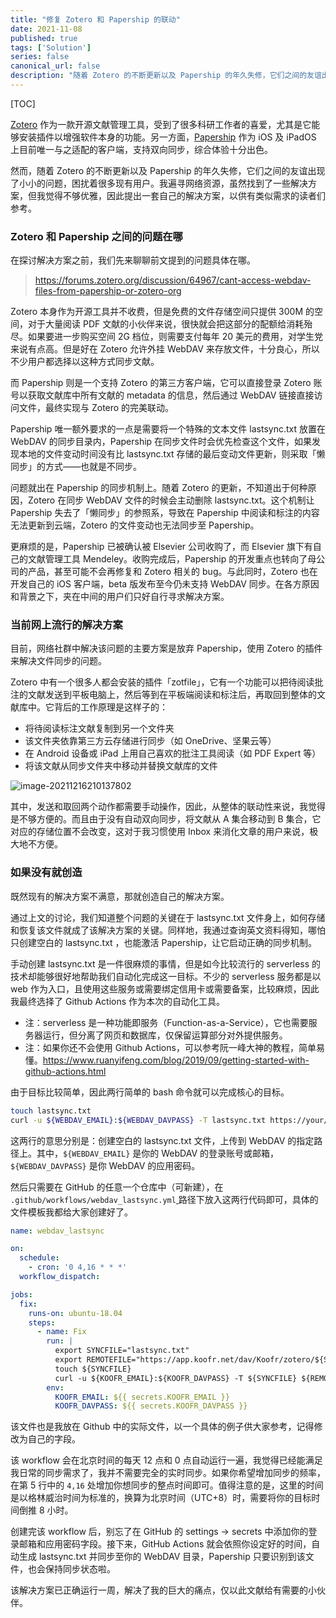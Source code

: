 ```yaml
---
title: "修复 Zotero 和 Papership 的联动"
date: 2021-11-08
published: true
tags: ['Solution']
series: false
canonical_url: false
description: "随着 Zotero 的不断更新以及 Papership 的年久失修，它们之间的友谊出现了小小的问题，困扰着很多现有用户。我遍寻网络资源，虽然找到了一些解决方案，但我觉得不够优雅，因此提出一套自己的解决方案，以供有类似需求的读者们参考。"
---
```


[TOC]

[Zotero](https://www.zotero.org) 作为一款开源文献管理工具，受到了很多科研工作者的喜爱，尤其是它能够安装插件以增强软件本身的功能。另一方面，[Papership](https://www.papershipapp.com) 作为 iOS 及 iPadOS 上目前唯一与之适配的客户端，支持双向同步，综合体验十分出色。

然而，随着 Zotero 的不断更新以及 Papership 的年久失修，它们之间的友谊出现了小小的问题，困扰着很多现有用户。我遍寻网络资源，虽然找到了一些解决方案，但我觉得不够优雅，因此提出一套自己的解决方案，以供有类似需求的读者们参考。

### Zotero 和 Papership 之间的问题在哪

在探讨解决方案之前，我们先来聊聊前文提到的问题具体在哪。

> https://forums.zotero.org/discussion/64967/cant-access-webdav-files-from-papership-or-zotero-org

Zotero 本身作为开源工具并不收费，但是免费的文件存储空间只提供 300M 的空间，对于大量阅读 PDF 文献的小伙伴来说，很快就会把这部分的配额给消耗殆尽。如果要进一步购买空间 2G 档位，则需要支付每年 20 美元的费用，对学生党来说有点高。但是好在 Zotero 允许外挂 WebDAV 来存放文件，十分良心，所以不少用户都选择以这种方式同步文献。

而 Papership 则是一个支持 Zotero 的第三方客户端，它可以直接登录 Zotero 账号以获取文献库中所有文献的 metadata 的信息，然后通过 WebDAV 链接直接访问文件，最终实现与 Zotero 的完美联动。

Papership 唯一额外要求的一点是需要将一个特殊的文本文件 lastsync.txt 放置在 WebDAV 的同步目录内，Papership 在同步文件时会优先检查这个文件，如果发现本地的文件变动时间没有比 lastsync.txt 存储的最后变动文件更新，则采取「懒同步」的方式——也就是不同步。

问题就出在 Papership 的同步机制上。随着 Zotero 的更新，不知道出于何种原因，Zotero 在同步 WebDAV 文件的时候会主动删除 lastsync.txt。这个机制让 Papership 失去了「懒同步」的参照系，导致在 Papership 中阅读和标注的内容无法更新到云端，Zotero 的文件变动也无法同步至 Papership。

更麻烦的是，Papership 已被确认被 Elsevier 公司收购了，而 Elsevier 旗下有自己的文献管理工具 Mendeley。收购完成后，Papership 的开发重点也转向了母公司的产品，甚至可能不会再修复和 Zotero 相关的 bug。与此同时，Zotero 也在开发自己的 iOS 客户端，beta 版发布至今仍未支持 WebDAV 同步。在各方原因和背景之下，夹在中间的用户们只好自行寻求解决方案。

### 当前网上流行的解决方案

目前，网络社群中解决该问题的主要方案是放弃 Papership，使用 Zotero 的插件来解决文件同步的问题。

Zotero 中有一个很多人都会安装的插件「zotfile」，它有一个功能可以把待阅读批注的文献发送到平板电脑上，然后等到在平板端阅读和标注后，再取回到整体的文献库中。它背后的工作原理是这样子的：

- 将待阅读标注文献复制到另一个文件夹
- 该文件夹依靠第三方云存储进行同步（如 OneDrive、坚果云等）
- 在 Android 设备或 iPad 上用自己喜欢的批注工具阅读（如 PDF Expert 等）
- 将该文献从同步文件夹中移动并替换文献库的文件

![image-20211216210137802](https://image.wsine.top/b57bf92e3d21defae1565bf50e2bb715.png)

其中，发送和取回两个动作都需要手动操作，因此，从整体的联动性来说，我觉得是不够方便的。而且由于没有自动双向同步，将文献从 A 集合移动到 B 集合，它对应的存储位置不会改变，这对于我习惯使用 Inbox 来消化文章的用户来说，极大地不方便。

### 如果没有就创造

既然现有的解决方案不满意，那就创造自己的解决方案。

通过上文的讨论，我们知道整个问题的关键在于 lastsync.txt 文件身上，如何存储和恢复该文件就成了该解决方案的关键。同样地，我通过查询英文资料得知，哪怕只创建空白的 lastsync.txt ，也能激活 Papership，让它启动正确的同步机制。

手动创建 lastsync.txt 是一件很麻烦的事情，但是如今比较流行的 serverless 的技术却能够很好地帮助我们自动化完成这一目标。不少的 serverless 服务都是以 web 作为入口，且使用这些服务或需要绑定信用卡或需要备案，比较麻烦，因此我最终选择了 Github Actions 作为本次的自动化工具。

- 注：serverless 是一种功能即服务（Function-as-a-Service），它也需要服务器运行，但分离了网页和数据库，仅保留运算部分对外提供服务。
- 注：如果你还不会使用 Github Actions，可以参考阮一峰大神的教程，简单易懂。https://www.ruanyifeng.com/blog/2019/09/getting-started-with-github-actions.html

由于目标比较简单，因此两行简单的 bash 命令就可以完成核心的目标。

```Bash
touch lastsync.txt
curl -u ${WEBDAV_EMAIL}:${WEBDAV_DAVPASS} -T lastsync.txt https://your/webdav/url/zotero/lastsync.txt
```

这两行的意思分别是：创建空白的 lastsync.txt 文件，上传到 WebDAV 的指定路径上。其中，`${WEBDAV_EMAIL}` 是你的 WebDAV 的登录账号或邮箱，`${WEBDAV_DAVPASS}` 是你 WebDAV 的应用密码。

然后只需要在 GitHub 的任意一个仓库中（可新建），在 `.github/workflows/webdav_lastsync.yml`[ ](https://github.com/Wsine/actions/tree/main/.github/workflows)路径下放入这两行代码即可，具体的文件模板我都给大家创建好了。

```YAML
name: webdav_lastsync

on:
  schedule:
    - cron: '0 4,16 * * *'
  workflow_dispatch:

jobs:
  fix:
    runs-on: ubuntu-18.04
    steps:
      - name: Fix
        run: |
          export SYNCFILE="lastsync.txt"
          export REMOTEFILE="https://app.koofr.net/dav/Koofr/zotero/${SYNCFILE}"
          touch ${SYNCFILE}
          curl -u ${KOOFR_EMAIL}:${KOOFR_DAVPASS} -T ${SYNCFILE} ${REMOTEFILE}
        env:
          KOOFR_EMAIL: ${{ secrets.KOOFR_EMAIL }}
          KOOFR_DAVPASS: ${{ secrets.KOOFR_DAVPASS }}
```

该文件也是我放在 Github 中的实际文件，以一个具体的例子供大家参考，记得修改为自己的字段。

该 workflow 会在北京时间的每天 12 点和 0 点自动运行一遍，我觉得已经能满足我日常的同步需求了，我并不需要完全的实时同步。如果你希望增加同步的频率，在第 5 行中的 `4,16` 处增加你想同步的整点时间即可。值得注意的是，这里的时间是以格林威治时间为标准的，换算为北京时间（UTC+8）时，需要将你的目标时间倒推 8 小时。

创建完该 workflow 后，别忘了在 GitHub 的 settings -> secrets 中添加你的登录邮箱和应用密码字段。接下来，GitHub Actions 就会依照你设定好的时间，自动生成 lastsync.txt 并同步至你的 WebDAV 目录，Papership 只要识别到该文件，也会保持同步状态啦。

该解决方案已正确运行一周，解决了我的巨大的痛点，仅以此文献给有需要的小伙伴。

